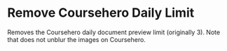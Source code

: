 # Remove Coursehero Daily Limit
 Removes the Coursehero daily document preview limit (originally 3). Note that does not unblur the images on Coursehero. 
